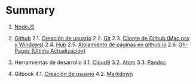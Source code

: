 # Summary

1. [NodeJS](chapter1/nodejs.md)

2. [Github](chapter2/github.md)
  2.1. [Creación de usuario](chapter2/creacion-de-usuario.md)
  2.2. [Git](chapter2/git.md)
  2.3. [Cliente de Github (Mac osx y Windows)](chapter2/github.md)
  2.4. [Hub](chapter2/hub.md)
  2.5. [Alojamiento de páginas en github.io](chapter2/github.io.md)
  2.6. [Gh-Pages (Última Actualización)](chapter2/gh-pages.md)
  
3. Herramientas de desarrollo
  3.1. [Cloud9](chapter3/c9.md)
  3.2. [Atom](chapter3/atom.md)
  3.3. [Pandoc](chapter3/pandoc.md)

4. Gitbook
  4.1. [Creación de usuario](chapter4/crear-un-usuario-en-gitbooks.md)
  4.2. [Markdown](chapter4/markdown.md)

